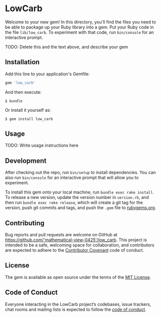 # LowCarb

Welcome to your new gem! In this directory, you'll find the files you need to be able to package up your Ruby library into a gem. Put your Ruby code in the file `lib/low_carb`. To experiment with that code, run `bin/console` for an interactive prompt.

TODO: Delete this and the text above, and describe your gem

## Installation

Add this line to your application's Gemfile:

```ruby
gem 'low_carb'
```

And then execute:

    $ bundle

Or install it yourself as:

    $ gem install low_carb

## Usage

TODO: Write usage instructions here

## Development

After checking out the repo, run `bin/setup` to install dependencies. You can also run `bin/console` for an interactive prompt that will allow you to experiment.

To install this gem onto your local machine, run `bundle exec rake install`. To release a new version, update the version number in `version.rb`, and then run `bundle exec rake release`, which will create a git tag for the version, push git commits and tags, and push the `.gem` file to [rubygems.org](https://rubygems.org).

## Contributing

Bug reports and pull requests are welcome on GitHub at https://github.com/'mathematical-view-0425'/low_carb. This project is intended to be a safe, welcoming space for collaboration, and contributors are expected to adhere to the [Contributor Covenant](http://contributor-covenant.org) code of conduct.

## License

The gem is available as open source under the terms of the [MIT License](https://opensource.org/licenses/MIT).

## Code of Conduct

Everyone interacting in the LowCarb project’s codebases, issue trackers, chat rooms and mailing lists is expected to follow the [code of conduct](https://github.com/'mathematical-view-0425'/low_carb/blob/master/CODE_OF_CONDUCT.md).
